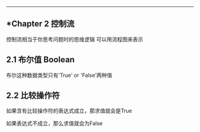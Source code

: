 

---

## *Chapter 2 控制流

控制流相当于你思考问题时的思维逻辑 可以用流程图来表示

## 2.1 布尔值 Boolean

布尔这种数据类型只有'True' or 'False'两种值

## 2.2 比较操作符

如果含有比较操作符的表达式成立，那求值就会是True

如果表达式不成立，那么求值就会为False

